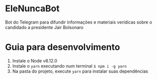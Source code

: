 # EleNuncaBot
Bot do Telegram para difundir informações e materiais verídicas sobre o candidado a presidente Jair Bolsonaro


# Guia para desenvolvimento

1. Instale o Node v8.12.0
2. Instale o `yarn` executando num terminal `$ npm i -g yarn`
3. Na pasta do projeto, execute `yarn` para instalar suas dependências